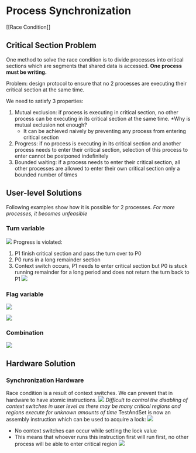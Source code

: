 # Process Synchronization
[[Race Condition]]

## Critical Section Problem
One method to solve the race condition is to divide processes into critical sections which are segments that shared data is accessed. **One process must be writing.**

Problem: design protocol to ensure that no 2 processes are executing their critical section at the same time.

We need to satisfy 3 properties:

1. Mutual exclusion: if process is executing in critical section, no other process can be executing in its critical section at the same time.
	*Why is mutual exclusion not enough? 
	- It can be achieved naively by preventing any process from entering critical section
2. Progress: if no process is executing in its critical section and another process needs to enter their critical section, selection of this process to enter cannot be postponed indefinitely
3. Bounded waiting: if a process needs to enter their critical section, all other processes are allowed to enter their own critical section only a bounded number of times
## User-level Solutions
Following examples show how it is possible for 2 processes. *For more processes, it becomes unfeasible*
### Turn variable
![](https://i.imgur.com/K9rspxV.png)
Progress is violated:
1. P1 finish critical section and pass the turn over to P0
2. P0 runs in a long remainder section
3. Context switch occurs, P1 needs to enter critical section but P0 is stuck running remainder for a long period and does not return the turn back to P1
![](https://i.imgur.com/2jrBrZ2.png)
### Flag variable
![](https://i.imgur.com/wU8koJx.png)

![](https://i.imgur.com/YPYh9dL.png)
### Combination
![](https://i.imgur.com/TaegYbO.png)
## Hardware Solution
### Synchronization Hardware
Race condition is a result of context switches. We can prevent that in hardware to have atomic instructions.
![](https://i.imgur.com/gJrBVWr.png)
*Difficult to control the disabling of context switches in user level as there may be many critical regions and regions execute for unknown amounts of time*
TestAndSet is now an assembly instruction which can be used to acquire a lock:
![](https://i.imgur.com/ML23PqH.png)
- No context switches can occur while setting the lock value
- This means that whoever runs this instruction first will run first, no other process will be able to enter critical region
![](https://i.imgur.com/zwFGrJq.png)

